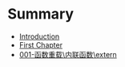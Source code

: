 # Summary

* [Introduction](README.md)
* [First Chapter](chapter1.md)
* [001-函数重载\内联函数\extern](001han-shu-zhong-8f7d5c-nei-lian-han-65705c-extern.md)

